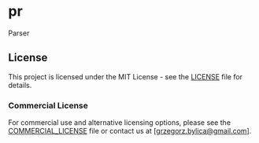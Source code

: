 # pr
Parser


## License

This project is licensed under the MIT License - see the [LICENSE](https://github.com/zaleszczotek/Gil/blob/main/LICENSE) file for details.

### Commercial License

For commercial use and alternative licensing options, please see the [COMMERCIAL_LICENSE](https://github.com/zaleszczotek/Gil/blob/main/COMMERCIAL_LICENSE) file or contact us at [grzegorz.bylica@gmail.com].

